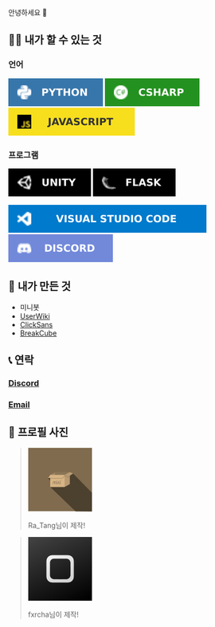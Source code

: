 안녕하세요 👋

## 👨‍💻 내가 할 수 있는 것

### 언어
![Python](/images/badges/python.svg)
![CSharp](/images/badges/csharp.svg)
![JavaScript](/images/badges/javascript.svg)

### 프로그램
![Unity](/images/badges/unity.svg)
![Flask](/images/badges/flask.svg)

![Visual Studio Code](/images/badges/vsc.svg)
![Discord](/images/badges/discord.svg)

## 🔨 내가 만든 것
- 미니봇
- [UserWiki](https://userwiki.xyz)
- [ClickSans](https://play.google.com/store/apps/details?id=com.Minibox.ClickSans)
- [BreakCube](https://play.google.com/store/apps/details?id=com.Minibox.BreakCube)

## 📞 연락
### [Discord](https://discord.com/users/310247242546151434)
### [Email](mailto:minibox724@gmail.com)


## 🧑 프로필 사진
> ![](images/mini128.png)
>
> Ra_Tang님이 제작!

> ![](images/minibox128.png)
>
> fxrcha님이 제작!
